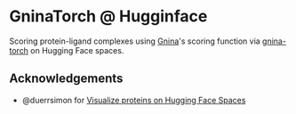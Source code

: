 # GninaTorch @ Hugginface

Scoring protein-ligand complexes using [Gnina](https://github.com/gnina/gnina)'s scoring function via [gnina-torch](https://github.com/RMeli/gnina-torch) on Hugging Face spaces.
## Acknowledgements

* @duerrsimon for [Visualize proteins on Hugging Face Spaces](https://huggingface.co/blog/spaces_3dmoljs)